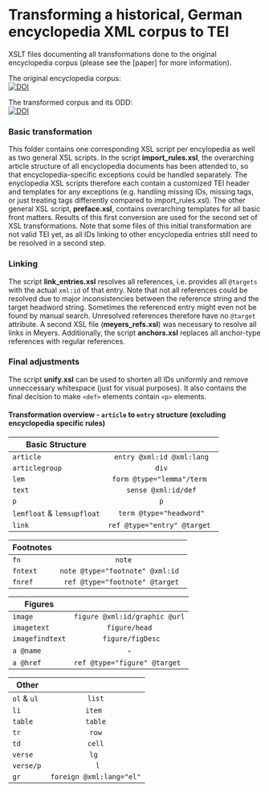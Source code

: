 # Transforming a historical, German encyclopedia XML corpus to TEI

XSLT files documenting all transformations done to the original encyclopedia corpus (please see the [paper] for more information).

The original encyclopedia corpus:\
[![DOI](https://zenodo.org/badge/doi/10.5281/zenodo.4159492.svg)](http://dx.doi.org/10.5281/zenodo.4159492)

The transformed corpus and its ODD:\
[![DOI](https://zenodo.org/badge/doi/10.5281/zenodo.4039570.svg)](http://dx.doi.org/10.5281/zenodo.4039570)

### Basic transformation

This folder contains one corresponding XSL script per encylopedia as well as two general XSL scripts. In the script **import_rules.xsl**, the overarching article structure of all encyclopedia documents has been attended to, so that encyclopedia-specific exceptions could be handled separately. The enyclopedia XSL scripts therefore each contain a customized TEI header and templates for any exceptions (e.g. handling missing IDs, missing tags, or just treating tags differently compared to import_rules.xsl). The other general XSL script, **preface.xsl**, contains overarching templates for all basic front matters. Results of this first conversion are used for the second set of XSL transformations. Note that some files of this initial transformation are not valid TEI yet, as all IDs linking to other encyclopedia entries still need to be resolved in a second step.

### Linking

The script **link_entries.xsl** resolves all references, i.e. provides all `@targets` with the actual `xml:id` of that entry. Note that not all references could be resolved due to major inconsistencies between the reference string and the target headword string. Sometimes the referenced entry might even not be found by manual search. Unresolved references therefore have no `@target` attribute. A second XSL file (**meyers_refs.xsl**) was necessary to resolve all links in Meyers. Additionally, the script **anchors.xsl** replaces all anchor-type references with regular references.

### Final adjustments

The script **unify.xsl** can be used to shorten all IDs uniformly and remove unneccessary whitespace (just for visual purposes). It also contains the final decision to make `<def>` elements contain `<p>` elements.

#### Transformation overview - `article` to `entry` structure (excluding encyclopedia specific rules)
| Basic Structure | |
| ------------- |:-------------:| 
| `article`     | `entry @xml:id @xml:lang` | 
| `articlegroup`      | `div`      |  
| `lem` | `form @type="lemma"/term `    |   
| `text`    | `sense @xml:id/def`    | 
| `p`      | `p`      | 
|`lemfloat` & `lemsupfloat` | `term @type="headword"`|
| `link` | `ref @type="entry" @target `    |

| Footnotes | |
| ------------- |:-------------:| 
| `fn `    |` note` | 
| `fntext  `    | `note @type="footnote" @xml:id `    |  
| `fnref` | `ref @type="footnote" @target`     |   

| Figures | |
| ------------- |:-------------:| 
| `image `    | `figure @xml:id/graphic @url` | 
| `imagetext`      | `figure/head`     |  
| `imagefindtext` |` figure/figDesc`     |
| `a @name` | -     |
| `a @href` | `ref @type="figure" @target `    |

| Other | |
| ------------- |:-------------:| 
| `ol` & `ul `    | `list` | 
| `li `     | `item `   |  
| `table`| `table`   |
| `tr` |`row` |
| `td` | `cell`    |
| `verse` | `lg `   |
|`verse/p` |` l` |
|`gr`| `foreign @xml:lang="el"` |
